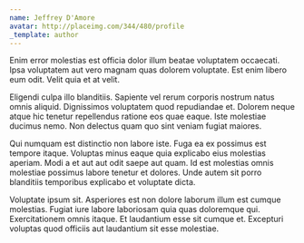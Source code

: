 ```yaml
---
name: Jeffrey D'Amore
avatar: http://placeimg.com/344/480/profile
_template: author
---
```

Enim error molestias est officia dolor illum beatae voluptatem occaecati. Ipsa voluptatem aut vero magnam quas dolorem voluptate. Est enim libero eum odit. Velit quia et at velit.
  
Eligendi culpa illo blanditiis. Sapiente vel rerum corporis nostrum natus omnis aliquid. Dignissimos voluptatem quod repudiandae et. Dolorem neque atque hic tenetur repellendus ratione eos quae eaque. Iste molestiae ducimus nemo. Non delectus quam quo sint veniam fugiat maiores.
  
Qui numquam est distinctio non labore iste. Fuga ea ex possimus est tempore itaque. Voluptas minus eaque quia explicabo eius molestias aperiam. Modi a et aut aut odit saepe aut quam. Id est molestias omnis molestiae possimus labore tenetur et dolores. Unde autem sit porro blanditiis temporibus explicabo et voluptate dicta.
  
Voluptate ipsum sit. Asperiores est non dolore laborum illum est cumque molestias. Fugiat iure labore laboriosam quia quas doloremque qui. Exercitationem omnis itaque. Et laudantium esse sit cumque et. Excepturi voluptas quod officiis aut laudantium sit esse molestiae.
